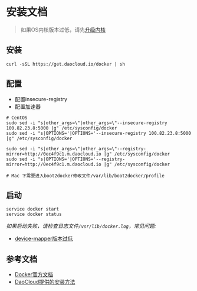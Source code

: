 # 安装文档

> 如果OS内核版本过低，请先[升级内核][4]

## **安装**

```
curl -sSL https://get.daocloud.io/docker | sh
```

## **配置**
 * 配置insecure-registry
 * 配置加速器

```
# CentOS
sudo sed -i "s|other_args=\"|other_args=\"--insecure-registry 100.82.23.8:5000 |g" /etc/sysconfig/docker
sudo sed -i "s|OPTIONS='|OPTIONS='--insecure-registry 100.82.23.8:5000 |g" /etc/sysconfig/docker

sudo sed -i "s|other_args=\"|other_args=\"--registry-mirror=http://0ec4f9c1.m.daocloud.io |g" /etc/sysconfig/docker
sudo sed -i "s|OPTIONS='|OPTIONS='--registry-mirror=http://0ec4f9c1.m.daocloud.io |g" /etc/sysconfig/docker

# Mac 下需要进入boot2docker修改文件/var/lib/boot2docker/profile
```

## **启动**

```
service docker start
service docker status
```
_如果启动失败，请检查日志文件`/vsr/lib/docker.log`，常见问题:_
 * [device-mapper版本过低][3]



## **参考文档**
* [Docker官方文档][1]
* [DaoCloud提供的安装方法][2]



[1]: https://docs.docker.com/
[2]: http://get.daocloud.io/#install-docker
[3]: ../faq.md#device-mapper
[4]: centeros.md
